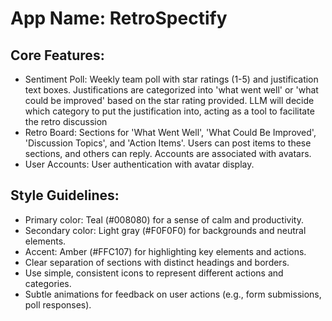 # **App Name**: RetroSpectify

## Core Features:

- Sentiment Poll: Weekly team poll with star ratings (1-5) and justification text boxes. Justifications are categorized into 'what went well' or 'what could be improved' based on the star rating provided. LLM will decide which category to put the justification into, acting as a tool to facilitate the retro discussion
- Retro Board: Sections for 'What Went Well', 'What Could Be Improved', 'Discussion Topics', and 'Action Items'. Users can post items to these sections, and others can reply. Accounts are associated with avatars.
- User Accounts: User authentication with avatar display.

## Style Guidelines:

- Primary color: Teal (#008080) for a sense of calm and productivity.
- Secondary color: Light gray (#F0F0F0) for backgrounds and neutral elements.
- Accent: Amber (#FFC107) for highlighting key elements and actions.
- Clear separation of sections with distinct headings and borders.
- Use simple, consistent icons to represent different actions and categories.
- Subtle animations for feedback on user actions (e.g., form submissions, poll responses).